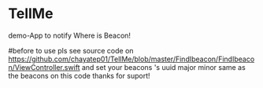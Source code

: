 # TellMe
demo-App to notify Where is Beacon!


#before to use pls see source code on https://github.com/chayatep01/TellMe/blob/master/FindIbeacon/FindIbeacon/ViewController.swift
and set your beacons 's uuid major minor same as the beacons on this code 
thanks for suport!

